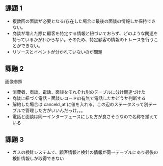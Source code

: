 ## 課題 1

- 複数回の面談が必要となる/存在した場合に最後の面談の情報しか保持できない。
- 商談が増えた際に顧客を特定する情報と紐づいておらず、どのような関連を持っているかがわからない。そのため、特定顧客の情報のトレースを行うことができない。
- リソースとイベントが分かれていないのが問題

## 課題 2

画像参照

- 消費者、商談、電話、面談をそれぞれ別のテーブルに分け関連づけた
- 商談に紐づく電話・面談レコードの有無で電話したかどうか判断する
- 解約した場合は canceld_at に値を入れる。この辺のステータスって別テーブルで管理した方がいいんだっけ。。。
- 電話と面談は同一インターフェースにした方が良さそうなので名称を揃えている

## 課題 3

- ガスの検針システムで、顧客情報と検針の情報が同一テーブルにあり最後の検針情報しか取得できない
